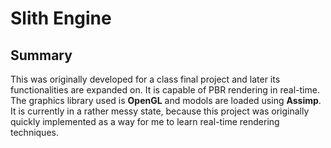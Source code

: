 # Slith Engine
## Summary
This was originally developed for a class final project and later its functionalities are expanded on. It is capable of PBR rendering in real-time. The graphics library used is __OpenGL__ and modols are loaded using __Assimp__. It is currently in a rather messy state, because this project was originally quickly implemented as a way for me to learn real-time rendering techniques. 
